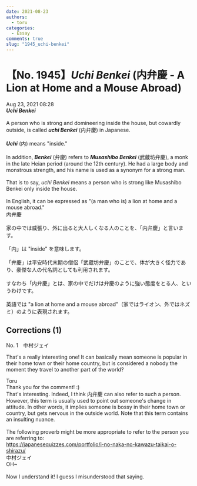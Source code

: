 ```yaml
---
date: 2021-08-23
authors:
  - toru
categories:
  - Essay
comments: true
slug: "1945_uchi-benkei"
---
```


# 【No. 1945】<strong><em>Uchi Benkei</strong></em> (内弁慶 - A Lion at Home and a Mouse Abroad)
<div class="date">Aug 23, 2021 08:28</div>
<div id="post"><div id="body_show_ori">
<strong><em>Uchi Benkei</strong></em><br/><br/>A person who is strong and domineering inside the house, but cowardly outside, is called <strong><em>uchi Benkei</em></strong> (内弁慶) in Japanese.<br/><br/><strong><em>Uchi</em></strong> (内) means "inside."<br/><br/>In addition, <strong><em>Benkei</em></strong> (弁慶) refers to <strong><em>Musashibo Benkei</em></strong> (武蔵坊弁慶), a monk in the late Heian period (around the 12th century). He had a large body and monstrous strength, and his name is used as a synonym for a strong man.<br/><br/>That is to say, <em>uchi Benkei</em> means a person who is strong like Musashibo Benkei only inside the house.<br/><br/>In English, it can be expressed as "(a man who is) a lion at home and a mouse abroad."
</div></div>

<!-- more -->

<div id="post_ja"><div id="body_show_mo">
内弁慶<br/><br/>家の中では威張り、外に出ると大人しくなる人のことを、「内弁慶」と言います。<br/><br/>「内」は "inside" を意味します。<br/><br/>「弁慶」は平安時代末期の僧侶「武蔵坊弁慶」のことで、体が大きく怪力であり、豪傑な人の代名詞としても利用されます。<br/><br/>すなわち「内弁慶」とは、家の中でだけは弁慶のように強い態度をとる人、というわけです。<br/><br/>英語では "a lion at home and a mouse abroad"（家ではライオン、外ではネズミ）のように表現されます。
</div></div>

## Corrections (1)
<div id="block"><div class="first_name"> No. 1　<span class="just_name">中村ジェイ</span></div><div id="block2">
<p class="comment_small">
 That's a really interesting one! It can basically mean someone is popular in their home town or their home country, but is considered a nobody the moment they travel to another part of the world?
</p>

</div><div class="name"><span class="just_name">Toru</span><br>
Thank you for the comment! :)<br/>That's interesting. Indeed, I think 内弁慶 can also refer to such a person. However, this term is usually used to point out someone's change in attitude. In other words, it implies someone is bossy in their home town or country, but gets nervous in the outside world. Note that this term contains an insulting nuance.<br/><br/>The following proverb might be more appropriate to refer to the person you are referring to:<br/><a href="https://japanesequizzes.com/portfolio/i-no-naka-no-kawazu-taikai-o-shirazu/" target="_blank">https://japanesequizzes.com/portfolio/i-no-naka-no-kawazu-taikai-o-shirazu/</a>
</div>
<div class="name"><span class="just_name">中村ジェイ</span><br>
OH~<br/><br/>Now I understand it! I guess I misunderstood that saying.
</div>
</div>
